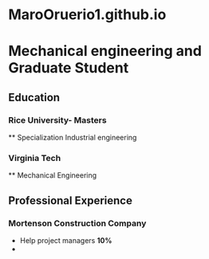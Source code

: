 # MaroOruerio1.github.io

# Mechanical engineering and Graduate Student 

## Education
### Rice University- Masters
** Specialization Industrial engineering

### Virginia Tech
** Mechanical Engineering 

## Professional Experience 
### Mortenson Construction Company
- Help project managers **10%**
- 
